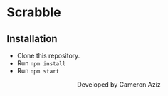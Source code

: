 # Scrabble

## Installation
- Clone this repository.
- Run `npm install`
- Run `npm start`

<div style="text-align: center;">Developed by Cameron Aziz</div>